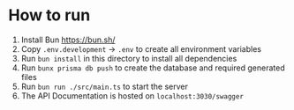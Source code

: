 # How to run

1. Install Bun https://bun.sh/
2. Copy `.env.development` -> `.env` to create all environment variables
3. Run `bun install` in this directory to install all dependencies
4. Run `bunx prisma db push` to create the database and required generated files
5. Run `bun run ./src/main.ts` to start the server
6. The API Documentation is hosted on `localhost:3030/swagger`
